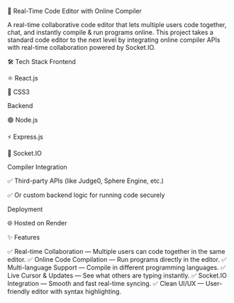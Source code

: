 🚀 Real-Time Code Editor with Online Compiler

A real-time collaborative code editor that lets multiple users code together, chat, and instantly compile & run programs online.
This project takes a standard code editor to the next level by integrating online compiler APIs with real-time collaboration powered by Socket.IO.

🛠️ Tech Stack
Frontend

⚛️ React.js

🎨 CSS3

Backend

🟢 Node.js

⚡ Express.js

🔌 Socket.IO

Compiler Integration

✅ Third-party APIs (like Judge0, Sphere Engine, etc.)

✅ Or custom backend logic for running code securely

Deployment

🌐 Hosted on Render

✨ Features

✅ Real-time Collaboration — Multiple users can code together in the same editor.
✅ Online Code Compilation — Run programs directly in the editor.
✅ Multi-language Support — Compile in different programming languages.
✅ Live Cursor & Updates — See what others are typing instantly.
✅ Socket.IO Integration — Smooth and fast real-time syncing.
✅ Clean UI/UX — User-friendly editor with syntax highlighting.
